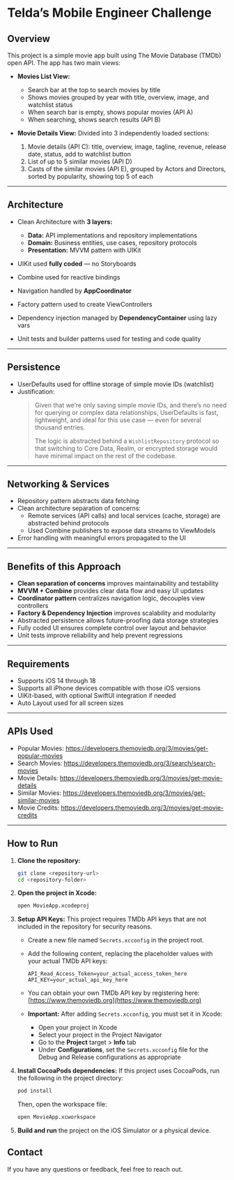 # Telda’s Mobile Engineer Challenge

## Overview

This project is a simple movie app built using The Movie Database (TMDb) open API.
The app has two main views:

- **Movies List View:**
  - Search bar at the top to search movies by title
  - Shows movies grouped by year with title, overview, image, and watchlist status
  - When search bar is empty, shows popular movies (API A)
  - When searching, shows search results (API B)

- **Movie Details View:**
  Divided into 3 independently loaded sections:
  1. Movie details (API C): title, overview, image, tagline, revenue, release date, status, add to watchlist button
  2. List of up to 5 similar movies (API D)
  3. Casts of the similar movies (API E), grouped by Actors and Directors, sorted by popularity, showing top 5 of each

---

## Architecture

- Clean Architecture with **3 layers:**
  - **Data:** API implementations and repository implementations
  - **Domain:** Business entities, use cases, repository protocols
  - **Presentation:** MVVM pattern with UIKit

- UIKit used **fully coded** — no Storyboards
- Combine used for reactive bindings
- Navigation handled by **AppCoordinator**
- Factory pattern used to create ViewControllers
- Dependency injection managed by **DependencyContainer** using lazy vars
- Unit tests and builder patterns used for testing and code quality

---

## Persistence

- UserDefaults used for offline storage of simple movie IDs (watchlist)
- Justification:
  > Given that we’re only saving simple movie IDs, and there’s no need for querying or complex data relationships, UserDefaults is fast, lightweight, and ideal for this use case — even for several thousand entries.
  >
  > The logic is abstracted behind a `WishlistRepository` protocol so that switching to Core Data, Realm, or encrypted storage would have minimal impact on the rest of the codebase.

---

## Networking & Services

- Repository pattern abstracts data fetching
- Clean architecture separation of concerns:
  - Remote services (API calls) and local services (cache, storage) are abstracted behind protocols
  - Used Combine publishers to expose data streams to ViewModels
- Error handling with meaningful errors propagated to the UI

---

## Benefits of this Approach

- **Clean separation of concerns** improves maintainability and testability
- **MVVM + Combine** provides clear data flow and easy UI updates
- **Coordinator pattern** centralizes navigation logic, decouples view controllers
- **Factory & Dependency Injection** improves scalability and modularity
- Abstracted persistence allows future-proofing data storage strategies
- Fully coded UI ensures complete control over layout and behavior
- Unit tests improve reliability and help prevent regressions

---

## Requirements

- Supports iOS 14 through 18
- Supports all iPhone devices compatible with those iOS versions
- UIKit-based, with optional SwiftUI integration if needed
- Auto Layout used for all screen sizes

---

## APIs Used

- Popular Movies: https://developers.themoviedb.org/3/movies/get-popular-movies
- Search Movies: https://developers.themoviedb.org/3/search/search-movies
- Movie Details: https://developers.themoviedb.org/3/movies/get-movie-details
- Similar Movies: https://developers.themoviedb.org/3/movies/get-similar-movies
- Movie Credits: https://developers.themoviedb.org/3/movies/get-movie-credits

---

## How to Run

1.  **Clone the repository:**
    ```bash
    git clone <repository-url>
    cd <repository-folder>
    ```

2.  **Open the project in Xcode:**
    ```bash
    open MovieApp.xcodeproj
    ```

3.  **Setup API Keys:**
    This project requires TMDb API keys that are not included in the repository for security reasons.

    - Create a new file named `Secrets.xcconfig` in the project root.

    - Add the following content, replacing the placeholder values with your actual TMDb API keys:

        ```
        API_Read_Access_Token=your_actual_access_token_here
        API_KEY=your_actual_api_key_here
        ```

    - You can obtain your own TMDb API key by registering here: [https://www.themoviedb.org](https://www.themoviedb.org)

    - **Important:** After adding `Secrets.xcconfig`, you must set it in Xcode:
      
      - Open your project in Xcode
      - Select your project in the Project Navigator
      - Go to the **Project** target > **Info** tab
      - Under **Configurations**, set the `Secrets.xcconfig` file for the Debug and Release configurations as appropriate

4.  **Install CocoaPods dependencies:**
    If this project uses CocoaPods, run the following in the project directory:

    ```bash
    pod install
    ```

    Then, open the workspace file:

    ```bash
    open MovieApp.xcworkspace
    ```

5.  **Build and run** the project on the iOS Simulator or a physical device.


## Contact

If you have any questions or feedback, feel free to reach out.
